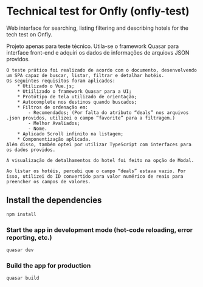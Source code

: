 # Technical test for Onfly (onfly-test)

Web interface for searching, listing filtering and describing hotels for the tech test on Onfly.

Projeto apenas para teste técnico. Utila-se o framework Quasar para interface front-end e adquiri os dados de informações de arquiovs JSON providos.
```
O teste prático foi realizado de acordo com o documento, desenvolvendo um SPA capaz de buscar, listar, filtrar e detalhar hotéis.
Os seguintes requisitos foram aplicados:
    * Utilizado o Vue.js;
    * Utiilizado o framework Quasar para a UI;
    * Protótipo de tela utilizado de orientação;
    * Autocomplete nos destinos quando buscados;
    * Filtros de ordenação em:
        - Recomendados; (Por falta do atributo “deals” nos arquivos .json providos, utilizei o campo “favorite” para a filtragem.)
        - Melhor Avaliados;
        - Nome.
    * Aplicado Scroll infinito na listagem;
    * Componentização aplicada.
Além disso, também optei por utilizar TypeScript com interfaces para os dados providos.

A visualização de detalhamentos do hotel foi feito na opção de Modal.

Ao listar os hotéis, percebi que o campo “deals” estava vazio. Por isso, utilizei do ID convertido para valor numérico de reais para preencher os campos de valores.
```
## Install the dependencies

```bash
npm install
```

### Start the app in development mode (hot-code reloading, error reporting, etc.)

```bash
quasar dev
```

### Build the app for production

```bash
quasar build
```
